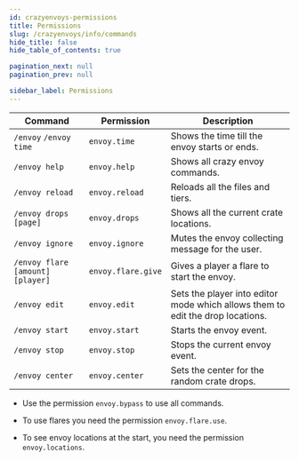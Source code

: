 ```yaml
---
id: crazyenvoys-permissions
title: Permissions
slug: /crazyenvoys/info/commands
hide_title: false
hide_table_of_contents: true

pagination_next: null
pagination_prev: null

sidebar_label: Permissions
---
```

Command|Permission|Description
---|---|---
`/envoy` `/envoy time`|`envoy.time`|Shows the time till the envoy starts or ends.
`/envoy help`|`envoy.help`|Shows all crazy envoy commands.
`/envoy reload`|`envoy.reload`|Reloads all the files and tiers.
`/envoy drops [page]`|`envoy.drops`|Shows all the current crate locations.
`/envoy ignore`|`envoy.ignore`|Mutes the envoy collecting message for the user.
`/envoy flare [amount] [player]`|`envoy.flare.give`|Gives a player a flare to start the envoy.
`/envoy edit`|`envoy.edit`|Sets the player into editor mode which allows them to edit the drop locations.
`/envoy start`|`envoy.start`|Starts the envoy event.
`/envoy stop`|`envoy.stop`|Stops the current envoy event.
`/envoy center`|`envoy.center`|Sets the center for the random crate drops.

* Use the permission `envoy.bypass` to use all commands.

* To use flares you need the permission `envoy.flare.use`.

* To see envoy locations at the start, you need the permission `envoy.locations`.